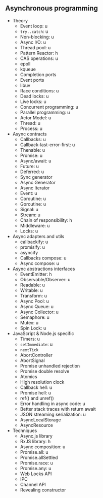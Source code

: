 ## Asynchronous programming

- Theory
  - Event loop: u
  - `try..catch`: u
  - Non-blocking: u
  - Async I/O: u
  - Thread pool: u
  - Pattern Reactor: h
  - CAS operations: u
  - epoll
  - kqueue
  - Completion ports
  - Event ports
  - libuv
  - Race conditions: u
  - Dead locks: u
  - Live locks: u
  - Concurrent programming: u
  - Parallel programming: u
  - Actor Model: u
  - Thread: u
  - Process: u
- Async contracts
  - Callbacks: u
  - Callback-last-error-first: u
  - Thenable: u
  - Promise: u
  - Async/await: u
  - Future: u
  - Deferred: u
  - Sync generator
  - Async Generator
  - Async Iterator
  - Event: u
  - Coroutine: u
  - Goroutine: u
  - Signal: u
  - Stream: u
  - Chain of responsibility: h
  - Middleware: u
  - Locks: u
- Async adapters and utils
  - callbackify: u
  - promisify: u
  - asyncify
  - Callbacks compose: u
  - Async compose: u
- Async abstractions interfaces
  - EventEmitter: h
  - Observable/Observer: u
  - Readable: u
  - Writable: u
  - Transform: u
  - Async Pool: u
  - Async Queue: u
  - Async Collector: u
  - Semaphore: u
  - Mutex: u
  - Spin Lock: u
- JavaScript & Node.js specific
  - Timers: u
  - `setImmediate`: u
  - `nextTick`
  - AbortController
  - AbortSignal
  - Promise unhandled rejection
  - Promise double resolve
  - Atomics
  - High resolution clock
  - Callback hell: u
  - Promise hell: u
  - ref() and unref()
  - Error handling in async code: u
  - Better stack traces with return await
  - JSON streaming serialization: u
  - AsyncLocalStorage
  - AsyncResource
- Techniques
  - Async.js library
  - RxJS library: h
  - Async composition: u
  - Promise.all: u
  - Promise.allSettled
  - Promise.race: u
  - Promise.any: u
  - Web Locks API
  - IPC
  - Channel API
  - Revealing constructor
